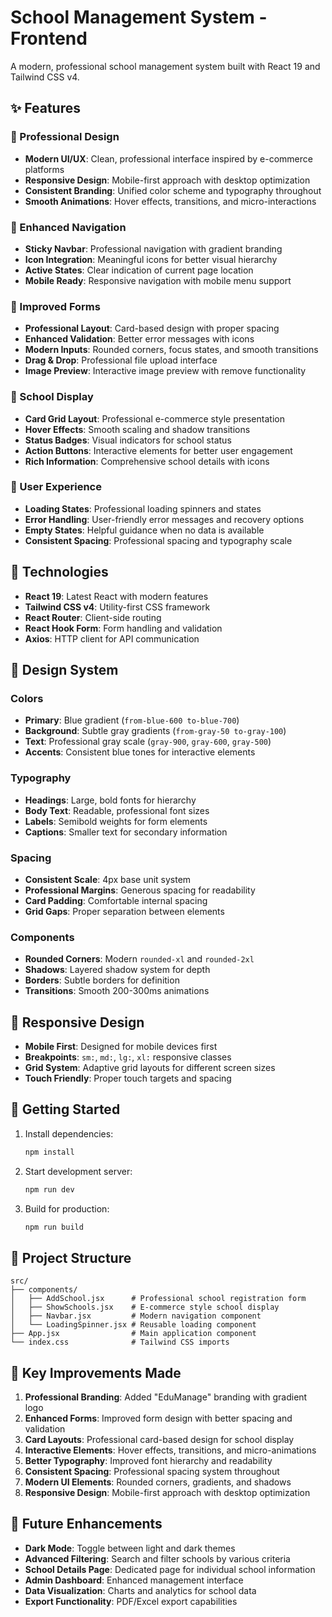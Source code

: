 # School Management System - Frontend

A modern, professional school management system built with React 19 and Tailwind CSS v4.

## ✨ Features

### 🎨 Professional Design
- **Modern UI/UX**: Clean, professional interface inspired by e-commerce platforms
- **Responsive Design**: Mobile-first approach with desktop optimization
- **Consistent Branding**: Unified color scheme and typography throughout
- **Smooth Animations**: Hover effects, transitions, and micro-interactions

### 🧭 Enhanced Navigation
- **Sticky Navbar**: Professional navigation with gradient branding
- **Icon Integration**: Meaningful icons for better visual hierarchy
- **Active States**: Clear indication of current page location
- **Mobile Ready**: Responsive navigation with mobile menu support

### 📝 Improved Forms
- **Professional Layout**: Card-based design with proper spacing
- **Enhanced Validation**: Better error messages with icons
- **Modern Inputs**: Rounded corners, focus states, and smooth transitions
- **Drag & Drop**: Professional file upload interface
- **Image Preview**: Interactive image preview with remove functionality

### 🏫 School Display
- **Card Grid Layout**: Professional e-commerce style presentation
- **Hover Effects**: Smooth scaling and shadow transitions
- **Status Badges**: Visual indicators for school status
- **Action Buttons**: Interactive elements for better user engagement
- **Rich Information**: Comprehensive school details with icons

### 🎯 User Experience
- **Loading States**: Professional loading spinners and states
- **Error Handling**: User-friendly error messages and recovery options
- **Empty States**: Helpful guidance when no data is available
- **Consistent Spacing**: Professional spacing and typography scale

## 🚀 Technologies

- **React 19**: Latest React with modern features
- **Tailwind CSS v4**: Utility-first CSS framework
- **React Router**: Client-side routing
- **React Hook Form**: Form handling and validation
- **Axios**: HTTP client for API communication

## 🎨 Design System

### Colors
- **Primary**: Blue gradient (`from-blue-600 to-blue-700`)
- **Background**: Subtle gray gradients (`from-gray-50 to-gray-100`)
- **Text**: Professional gray scale (`gray-900`, `gray-600`, `gray-500`)
- **Accents**: Consistent blue tones for interactive elements

### Typography
- **Headings**: Large, bold fonts for hierarchy
- **Body Text**: Readable, professional font sizes
- **Labels**: Semibold weights for form elements
- **Captions**: Smaller text for secondary information

### Spacing
- **Consistent Scale**: 4px base unit system
- **Professional Margins**: Generous spacing for readability
- **Card Padding**: Comfortable internal spacing
- **Grid Gaps**: Proper separation between elements

### Components
- **Rounded Corners**: Modern `rounded-xl` and `rounded-2xl`
- **Shadows**: Layered shadow system for depth
- **Borders**: Subtle borders for definition
- **Transitions**: Smooth 200-300ms animations

## 📱 Responsive Design

- **Mobile First**: Designed for mobile devices first
- **Breakpoints**: `sm:`, `md:`, `lg:`, `xl:` responsive classes
- **Grid System**: Adaptive grid layouts for different screen sizes
- **Touch Friendly**: Proper touch targets and spacing

## 🔧 Getting Started

1. Install dependencies:
   ```bash
   npm install
   ```

2. Start development server:
   ```bash
   npm run dev
   ```

3. Build for production:
   ```bash
   npm run build
   ```

## 📁 Project Structure

```
src/
├── components/
│   ├── AddSchool.jsx      # Professional school registration form
│   ├── ShowSchools.jsx    # E-commerce style school display
│   ├── Navbar.jsx         # Modern navigation component
│   └── LoadingSpinner.jsx # Reusable loading component
├── App.jsx                # Main application component
└── index.css              # Tailwind CSS imports
```

## 🎯 Key Improvements Made

1. **Professional Branding**: Added "EduManage" branding with gradient logo
2. **Enhanced Forms**: Improved form design with better spacing and validation
3. **Card Layouts**: Professional card-based design for school display
4. **Interactive Elements**: Hover effects, transitions, and micro-animations
5. **Better Typography**: Improved font hierarchy and readability
6. **Consistent Spacing**: Professional spacing system throughout
7. **Modern UI Elements**: Rounded corners, gradients, and shadows
8. **Responsive Design**: Mobile-first approach with desktop optimization

## 🌟 Future Enhancements

- **Dark Mode**: Toggle between light and dark themes
- **Advanced Filtering**: Search and filter schools by various criteria
- **School Details Page**: Dedicated page for individual school information
- **Admin Dashboard**: Enhanced management interface
- **Data Visualization**: Charts and analytics for school data
- **Export Functionality**: PDF/Excel export capabilities
